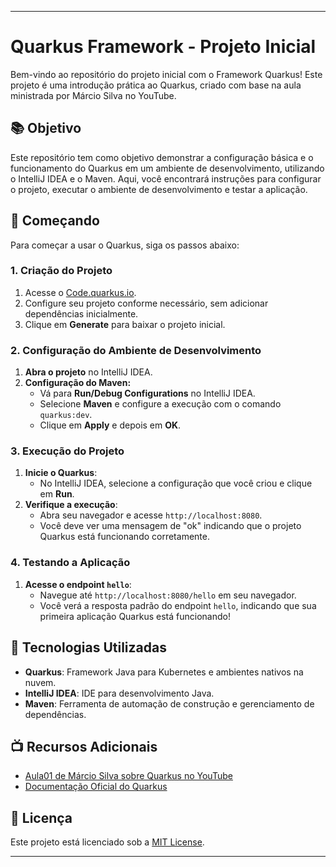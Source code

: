 
---

# Quarkus Framework - Projeto Inicial

Bem-vindo ao repositório do projeto inicial com o Framework Quarkus! Este projeto é uma introdução prática ao Quarkus, criado com base na aula ministrada por Márcio Silva no YouTube.

## 📚 Objetivo

Este repositório tem como objetivo demonstrar a configuração básica e o funcionamento do Quarkus em um ambiente de desenvolvimento, utilizando o IntelliJ IDEA e o Maven. Aqui, você encontrará instruções para configurar o projeto, executar o ambiente de desenvolvimento e testar a aplicação.

## 🚀 Começando

Para começar a usar o Quarkus, siga os passos abaixo:

### 1. Criação do Projeto

1. Acesse o [Code.quarkus.io](https://code.quarkus.io/).
2. Configure seu projeto conforme necessário, sem adicionar dependências inicialmente.
3. Clique em **Generate** para baixar o projeto inicial.

### 2. Configuração do Ambiente de Desenvolvimento

1. **Abra o projeto** no IntelliJ IDEA.
2. **Configuração do Maven:**
   - Vá para **Run/Debug Configurations** no IntelliJ IDEA.
   - Selecione **Maven** e configure a execução com o comando `quarkus:dev`.
   - Clique em **Apply** e depois em **OK**.

### 3. Execução do Projeto

1. **Inicie o Quarkus**:
   - No IntelliJ IDEA, selecione a configuração que você criou e clique em **Run**.
2. **Verifique a execução**:
   - Abra seu navegador e acesse `http://localhost:8080`.
   - Você deve ver uma mensagem de "ok" indicando que o projeto Quarkus está funcionando corretamente.

### 4. Testando a Aplicação

1. **Acesse o endpoint `hello`**:
   - Navegue até `http://localhost:8080/hello` em seu navegador.
   - Você verá a resposta padrão do endpoint `hello`, indicando que sua primeira aplicação Quarkus está funcionando!

## 🔧 Tecnologias Utilizadas

- **Quarkus**: Framework Java para Kubernetes e ambientes nativos na nuvem.
- **IntelliJ IDEA**: IDE para desenvolvimento Java.
- **Maven**: Ferramenta de automação de construção e gerenciamento de dependências.

## 📺 Recursos Adicionais

- [Aula01 de Márcio Silva sobre Quarkus no YouTube](https://youtu.be/jAsbKysJMLU?si=eBVAkru3aCA8v6xn)
- [Documentação Oficial do Quarkus](https://quarkus.io/guides/)

## 📄 Licença

Este projeto está licenciado sob a [MIT License](LICENSE).

---

